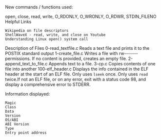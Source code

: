 New commands / functions used:

open, close, read, write, O_RDONLY, O_WRONLY, O_RDWR, STDIN_FILENO
Helpful Links

    Wikipedia on file descriptors
    ShellWaveX - read, write, and close on Youtube
    Understanding Linux open() system call

Description of Files
0-read_textfile.c
Reads a text file and prints it to the POSTIX standard output
1-create_file.c
Writes a file with rw------- permissions. If no content is provided, creates an empty file.
2-append_text_to_file.c
Appends text to a file.
3-cp.c
Copies contents of one file into another
100-elf_header.c
Displays the info contained in the ELF header at the start of an ELF file. Only uses ``lseek`` once. Only uses ``read`` twice.If not an ELF file, or on any error, exit with a status code 98, and display a comprehensive error to STDERR.

Information displayed:

    Magic
    Class
    Data
    Version
    OS/ABI
    ABI Version
    Type
    Entry point address

